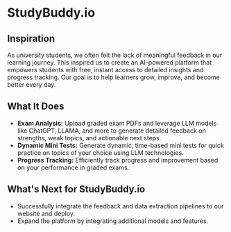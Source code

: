 # StudyBuddy.io

## Inspiration
As university students, we often felt the lack of meaningful feedback in our learning journey. This inspired us to create an AI-powered platform that empowers students with free, instant access to detailed insights and progress tracking. Our goal is to help learners grow, improve, and become better every day.

## What It Does
- **Exam Analysis:** Upload graded exam PDFs and leverage LLM models like ChatGPT, LLAMA, and more to generate detailed feedback on strengths, weak topics, and actionable next steps.
- **Dynamic Mini Tests:** Generate dynamic, time-based mini tests for quick practice on topics of your choice using LLM technologies.
- **Progress Tracking:** Efficiently track progress and improvement based on your performance in graded exams.

## What's Next for StudyBuddy.io
- Successfully integrate the feedback and data extraction pipelines to our website and deploy.
- Expand the platform by integrating additional models and features.


